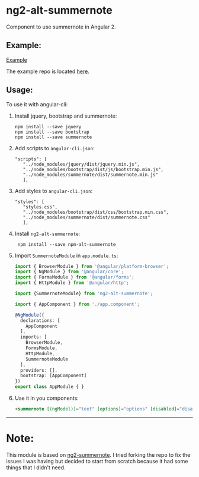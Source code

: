 # ng2-alt-summernote

Component to use summernote in Angular 2.

Example:
--------
[Example](https://carlescs.github.io/testangular/)

The example repo is located [here](https://github.com/carlescs/testangular).

Usage:
------
To use it with angular-cli:

1. Install jquery, bootstrap and summernote:
   ```
   npm install --save jquery
   npm install --save bootstrap
   npm install --save summernote
   ```

2. Add scripts to `angular-cli.json`:
   ```
   "scripts": [
      "../node_modules/jquery/dist/jquery.min.js",
      "../node_modules/bootstrap/dist/js/bootstrap.min.js",
      "../node_modules/summernote/dist/summernote.min.js"
      ],
   ```

3. Add styles to `angular-cli.json`:
   ``` 
   "styles": [
      "styles.css",
      "../node_modules/bootstrap/dist/css/bootstrap.min.css",
      "../node_modules/summernote/dist/summernote.css"
      ],
   ```

4. Install `ng2-alt-summernote`:

        npm install --save npm-alt-summernote

5. Import `SummernoteModule` in `app.module.ts`:

    ```typescript
    import { BrowserModule } from '@angular/platform-browser';
    import { NgModule } from '@angular/core';
    import { FormsModule } from '@angular/forms';
    import { HttpModule } from '@angular/http';

    import {SummernoteModule} from 'ng2-alt-summernote';

    import { AppComponent } from './app.component';

    @NgModule({
      declarations: [
        AppComponent
      ],
      imports: [
        BrowserModule,
        FormsModule,
        HttpModule,
        SummernoteModule
      ],
      providers: [],
      bootstrap: [AppComponent]
    })
    export class AppModule { }
    ```

6. Use it in you components:

    ```html
    <summernote [(ngModel)]="text" [options]="options" [disabled]="disabled"></summernote>
    ```

-----

# Note:

This module is based on [ng2-summernote](https://github.com/martinsvb/ng2-summernote). I tried forking the repo to fix the issues I was having but decided to start from scratch because it had some things that I didn't need.

